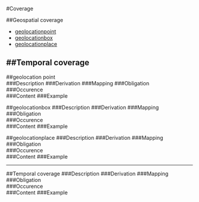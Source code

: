 #Coverage


##Geospatial coverage

- [geolocationpoint](#geolocation-point)
- [geolocationbox](#geolocationbox-1)
- [geolocationplace](#geolocationplace-1)

##Temporal coverage
------------------------

##geolocation point  
###Description
###Derivation
###Mapping
###Obligation	
###Occurence	
###Content 
###Example

##geolocationbox
###Description
###Derivation
###Mapping
###Obligation	
###Occurence	
###Content 
###Example  

##geolocationplace
###Description
###Derivation
###Mapping
###Obligation	
###Occurence	
###Content 
###Example  

---------------------

##Temporal coverage
###Description
###Derivation
###Mapping
###Obligation	
###Occurence	
###Content 
###Example
